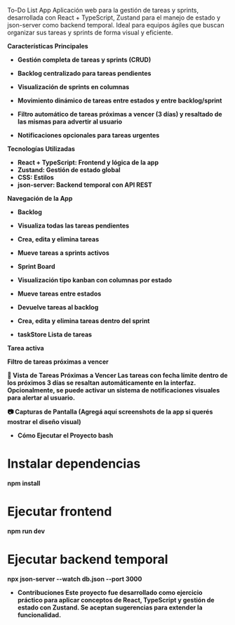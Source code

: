 To-Do List App
 Aplicación web para la gestión de tareas y sprints, desarrollada con React + TypeScript, Zustand para el manejo de estado y json-server como backend temporal. Ideal para equipos ágiles que buscan organizar sus tareas y sprints de forma visual y eficiente.

 <b>Características Principales<b/>
* Gestión completa de tareas y sprints (CRUD)

* Backlog centralizado para tareas pendientes

* Visualización de sprints en columnas

* Movimiento dinámico de tareas entre estados y entre backlog/sprint

* Filtro automático de tareas próximas a vencer (3 días) y resaltado de las mismas para advertir al usuario

* Notificaciones opcionales para tareas urgentes

 <b>Tecnologías Utilizadas<b/>
* React + TypeScript:	Frontend y lógica de la app
* Zustand:	Gestión de estado global
* CSS:	Estilos 
* json-server:	Backend temporal con API REST

 <b>Navegación de la App<b/> 
* Backlog
- Visualiza todas las tareas pendientes

- Crea, edita y elimina tareas

- Mueve tareas a sprints activos

* Sprint Board
- Visualización tipo kanban con columnas por estado

- Mueve tareas entre estados

- Devuelve tareas al backlog

- Crea, edita y elimina tareas dentro del sprint

* taskStore
Lista de tareas

Tarea activa

Filtro de tareas próximas a vencer

📱 Vista de Tareas Próximas a Vencer
Las tareas con fecha límite dentro de los próximos 3 días se resaltan automáticamente en la interfaz. Opcionalmente, se puede activar un sistema de notificaciones visuales para alertar al usuario.

📷 Capturas de Pantalla
(Agregá aquí screenshots de la app si querés mostrar el diseño visual)

* Cómo Ejecutar el Proyecto
bash
# Instalar dependencias
npm install

# Ejecutar frontend
npm run dev

# Ejecutar backend temporal
npx json-server --watch db.json --port 3000

* Contribuciones
Este proyecto fue desarrollado como ejercicio práctico para aplicar conceptos de React, TypeScript y gestión de estado con Zustand. Se aceptan sugerencias para extender la funcionalidad.
